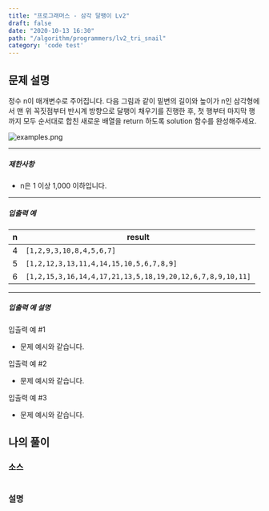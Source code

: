 ```yaml
---
title: "프로그래머스 - 삼각 달팽이 Lv2"
draft: false
date: "2020-10-13 16:30"
path: "/algorithm/programmers/lv2_tri_snail"
category: 'code test'
---
```


## 문제 설명

정수 n이 매개변수로 주어집니다. 다음 그림과 같이 밑변의 길이와 높이가 n인 삼각형에서 맨 위 꼭짓점부터 반시계 방향으로 달팽이 채우기를 진행한 후, 첫 행부터 마지막 행까지 모두 순서대로 합친 새로운 배열을 return 하도록 solution 함수를 완성해주세요.

![examples.png](https://grepp-programmers.s3.ap-northeast-2.amazonaws.com/files/production/e1e53b93-dcdf-446f-b47f-e8ec1292a5e0/examples.png)

------

##### 제한사항

- n은 1 이상 1,000 이하입니다.

------

##### 입출력 예

| n    | result                                                    |
| ---- | --------------------------------------------------------- |
| 4    | `[1,2,9,3,10,8,4,5,6,7]`                                  |
| 5    | `[1,2,12,3,13,11,4,14,15,10,5,6,7,8,9]`                   |
| 6    | `[1,2,15,3,16,14,4,17,21,13,5,18,19,20,12,6,7,8,9,10,11]` |

------

##### 입출력 예 설명

입출력 예 #1

- 문제 예시와 같습니다.

입출력 예 #2

- 문제 예시와 같습니다.

입출력 예 #3

- 문제 예시와 같습니다.



## 나의 풀이

### 소스

```python

```

### 설명

